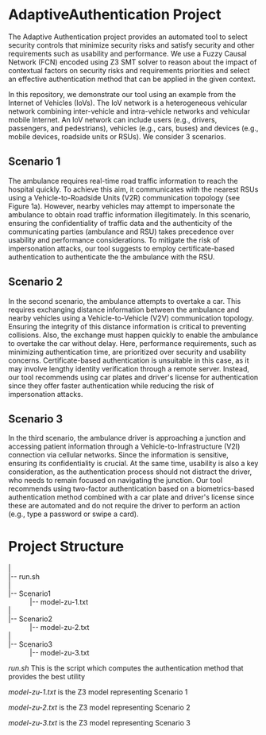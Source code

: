 # AdaptiveAuthentication Project
The Adaptive Authentication project provides an automated tool to select security controls that minimize security risks and satisfy security and other requirements such as usability and performance.
We use a Fuzzy Causal Network (FCN) encoded using Z3 SMT solver to reason about the impact of contextual factors on security risks and requirements priorities and select an effective
authentication method that can be applied in the given context.

In this repository, we demonstrate our tool using an example from the Internet of Vehicles (IoVs). The IoV network is a heterogeneous vehicular network combining inter-vehicle and intra-vehicle
networks and vehicular mobile Internet. An IoV network can include users (e.g., drivers, passengers, and pedestrians), vehicles (e.g., cars, buses) and devices (e.g., mobile devices, roadside units or RSUs). We consider 3 scenarios.

## Scenario 1
The ambulance requires real-time road traffic information to reach the hospital quickly. To achieve this aim, it
communicates with the nearest RSUs using a Vehicle-to-Roadside Units (V2R) communication topology (see Figure 1a).
However, nearby vehicles may attempt to impersonate the ambulance to obtain road traffic information illegitimately. In
this scenario, ensuring the confidentiality of traffic data and the authenticity of the communicating parties (ambulance
and RSU) takes precedence over usability and performance considerations. 
To mitigate the risk of impersonation attacks, our tool suggests to employ certificate-based authentication to authenticate the
the ambulance with the RSU.

## Scenario 2
In the second scenario, the ambulance attempts to overtake a car. This requires exchanging
distance information between the ambulance and nearby vehicles using a Vehicle-to-Vehicle
(V2V) communication topology. Ensuring the integrity of this distance information is critical to preventing collisions.
Also, the exchange must happen quickly to enable the ambulance to overtake the car without delay. Here,
performance requirements, such as minimizing authentication time, are prioritized over security and usability concerns.
Certificate-based authentication is unsuitable in this case, as it may involve lengthy identity verification through a remote server. Instead, our tool recommends using car plates and driver's license for authentication since they offer faster authentication while reducing the risk of impersonation attacks.

## Scenario 3
In the third scenario, the ambulance driver is approaching a junction and accessing patient information through a Vehicle-to-Infrastructure
(V2I) connection via cellular networks. Since the information is sensitive, ensuring its confidentiality is
crucial. At the same time, usability is also a key consideration, as the authentication process should not distract the
driver, who needs to remain focused on navigating the junction. Our tool recommends using two-factor authentication based on a biometrics-based authentication method combined with a car plate and driver's license since these are automated and do not require the driver to perform an action (e.g., type a password or swipe a card).

# Project Structure
| <br />
|-- run.sh<br />
|<br />
|-- Scenario1 <br />
&nbsp;&nbsp;&nbsp; &nbsp;&nbsp;&nbsp;&nbsp;&nbsp;&nbsp;     |-- model-zu-1.txt<br />
|<br />
|-- Scenario2 <br />
&nbsp;&nbsp;&nbsp; &nbsp;&nbsp;&nbsp;&nbsp;&nbsp;&nbsp;      |-- model-zu-2.txt<br />
|<br />
|-- Scenario3<br />
 &nbsp;&nbsp;&nbsp; &nbsp;&nbsp;&nbsp;&nbsp;&nbsp;&nbsp;     |-- model-zu-3.txt<br />

*run.sh* This is the script which computes the authentication method that provides the best utility

*model-zu-1.txt* is the Z3 model representing Scenario 1

*model-zu-2.txt* is the Z3 model representing Scenario 2

*model-zu-3.txt* is the Z3 model representing Scenario 3
